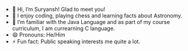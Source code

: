 - 👋 Hi, I’m Suryansh! Glad to meet you!
- 👀 I enjoy coding, playing chess and learning facts about Astronomy.
- 🌱 I’m familiar with the Java Language and as part of my course curriculum, I am currearning C language.
- 😄 Pronouns: He/Him
- ⚡ Fun fact: Public speaking interests me quite a lot.

<!---
Suryansh-Singh1/Suryansh-Singh1 is a ✨ special ✨ repository because its `README.md` (this file) appears on your GitHub profile.
You can click the Preview link to take a look at your changes.
--->
